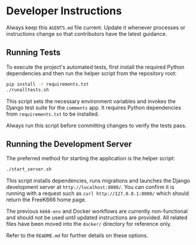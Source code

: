 # Developer Instructions

Always keep this `AGENTS.md` file current. Update it whenever processes or
instructions change so that contributors have the latest guidance.

## Running Tests

To execute the project's automated tests, first install the required Python dependencies and then run the helper script from the repository root:

```bash
pip install -r requirements.txt
./runalltests.sh
```

This script sets the necessary environment variables and invokes the Django test suite for the `comments` app. It requires Python dependencies from `requirements.txt` to be installed.

Always run this script before committing changes to verify the tests pass.

## Running the Development Server

The preferred method for starting the application is the helper script:

```bash
./start_server.sh
```

This script installs dependencies, runs migrations and launches the Django
development server at `http://localhost:8000/`. You can confirm it is running
with a request such as `curl http://127.0.0.1:8000/` which should return the
FreeK666 home page.

The previous `k666-env` and Docker workflows are currently non-functional and
should not be used until updated instructions are provided. All related files
have been moved into the `docker/` directory for reference only.

Refer to the `README.md` for further details on these options.

